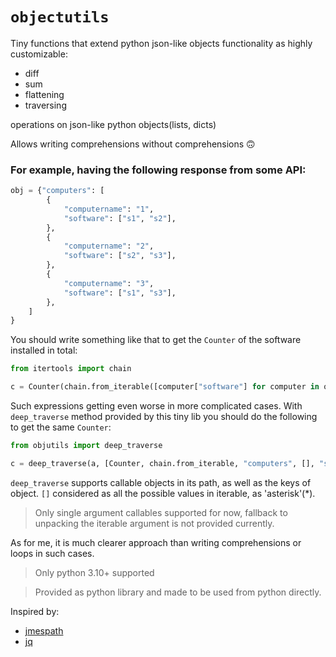 # ```objectutils```

Tiny functions that extend python json-like objects functionality as highly customizable: 

- diff
- sum
- flattening
- traversing 

operations on json-like python objects(lists, dicts)

Allows writing comprehensions without comprehensions 🙃

### For example, having the following response from some API:

```python
obj = {"computers": [
        {
            "computername": "1",
            "software": ["s1", "s2"],
        },
        {
            "computername": "2",
            "software": ["s2", "s3"],
        },
        {
            "computername": "3",
            "software": ["s1", "s3"],
        },
    ]
}
```
You should write something like that to get the ```Counter``` of the software installed in total:

```python
from itertools import chain

c = Counter(chain.from_iterable([computer["software"] for computer in obj["computers"]]))
```

Such expressions getting even worse in more complicated cases.
With ```deep_traverse``` method provided by this tiny lib you should do the following to get the same ```Counter```:

```python
from objutils import deep_traverse

c = deep_traverse(a, [Counter, chain.from_iterable, "computers", [], "software"])
```

```deep_traverse``` supports callable objects in its path, as well as the keys of object.
```[]``` considered as all the possible values in iterable, as 'asterisk'(*).

> Only single argument callables supported for now, fallback to unpacking the iterable argument is not provided currently.

As for me, it is much clearer approach than writing comprehensions or loops in such cases.


>Only python 3.10+ supported

>Provided as python library and made to be used from python directly. 

Inspired by:
- [jmespath](https://jmespath.org)
- [jq](https://jqlang.github.io/jq/)
